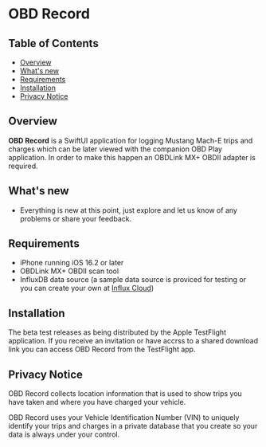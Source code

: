 # OBD Record

<a id='overview'></a>
## Table of Contents
- [Overview](#overview)
- [What's new](#whats-new)
- [Requirements](#requirements)
- [Installation](#installation)
- [Privacy Notice](#privacy)

## Overview
**OBD Record** is a SwiftUI application for logging Mustang Mach-E trips and charges which can be later viewed with the companion OBD Play application.  In order to make this happen an OBDLink MX+ OBDII adapter is required.

<a id='whats-new'></a>
## What's new
- Everything is new at this point, just explore and let us know of any problems or share your feedback.

<a id='requirements'></a>
## Requirements
- iPhone running iOS 16.2 or later
- OBDLink MX+ OBDII scan tool
- InfluxDB data source (a sample data source is proviced for testing or you can create your own at [Influx Cloud](https://cloud2.influxdata.com/signup))

<a id='installation'></a>
## Installation
The beta test releases as being distributed by the Apple TestFlight application.  If you receive an invitation or have accrss to a shared download link you can access OBD Record from the TestFlight app.

<a id='privacy'></a>
## Privacy Notice
OBD Record collects location information that is used to show trips you have taken and where you have charged your vehicle.

OBD Record uses your Vehicle Identification Number (VIN) to uniquely identify your trips and charges in a private database that you create so your data is always under your control.
